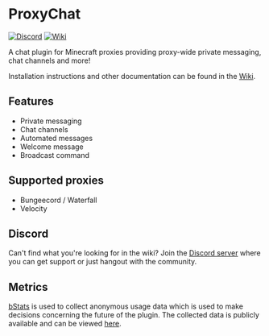 # ProxyChat

[![Discord][discord-badge]][discord-link] [![Wiki][wiki-badge]][wiki-link]

A chat plugin for Minecraft proxies providing proxy-wide private messaging, chat channels and more!

Installation instructions and other documentation can be found in the [Wiki][wiki-link].

## Features
- Private messaging
- Chat channels
- Automated messages
- Welcome message
- Broadcast command

## Supported proxies
- Bungeecord / Waterfall
- Velocity

## Discord
Can't find what you're looking for in the wiki?
Join the [Discord server][discord-link] where you can get support or just hangout with the community.

## Metrics
[bStats](https://bstats.org) is used to collect anonymous usage data which is used to make decisions concerning the future of the plugin.
The collected data is publicly available and can be viewed [here](https://bstats.org/plugin/velocity/ProxyChat/15557).

[discord-badge]: https://img.shields.io/badge/-Join%20the%20community-%235865F2?logo=discord&logoColor=white&style=for-the-badge
[discord-link]: https://discord.gg/hNMvqruCuK
[wiki-badge]: https://img.shields.io/badge/-Wiki-blue?style=for-the-badge
[wiki-link]: https://github.com/fabianmakila/ProxyChat/wiki
